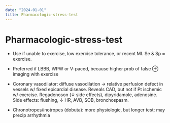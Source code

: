 ```yaml
---
date: "2024-01-01"
title: Pharmacologic-stress-test
---
```



# Pharmacologic-stress-test

- Use if unable to exercise, low exercise tolerance, or recent MI. Se & Sp ≈ exercise.

- Preferred if LBBB, WPW or V-paced, because higher prob of false ⊕ imaging with exercise

- Coronary vasodilator: diffuse vasodilation → relative perfusion defect in vessels w/ fixed epicardial disease. Reveals CAD, but not if Pt ischemic w/ exercise. Regadenoson (↓ side effects), dipyridamole, adenosine. Side effects: flushing, ↓ HR, AVB, SOB, bronchospasm.

- Chronotropes/inotropes (dobuta): more physiologic, but longer test; may precip arrhythmia
